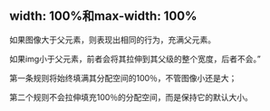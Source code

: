 ## width: 100%和max-width: 100%

如果图像大于父元素，则表现出相同的行为，充满父元素。

如果img小于父元素，前者会将其拉伸到其父级的整个宽度，后者不会。”

第一条规则将始终填满其分配空间的100％，不管图像小还是大；

第二个规则不会拉伸填充100％的分配空间，而是保持它的默认大小。

